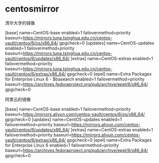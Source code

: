 # centosmirror

清华大学的镜像

[base]
name=CentOS-base
enabled=1
failovermethod=priority
baseurl=https://mirrors.tuna.tsinghua.edu.cn/centos-vault/centos/6/os/x86_64/
gpgcheck=0
[updates]
name=CentOS-updates
enabled=1
failovermethod=priority
baseurl=https://mirrors.tuna.tsinghua.edu.cn/centos-vault/centos/6/updates/x86_64/
[extras]
name=CentOS-extras
enabled=1
failovermethod=priority
baseurl=https://mirrors.tuna.tsinghua.edu.cn/centos-vault/centos/6/extras/x86_64/
gpgcheck=0
[epel]
name=Extra Packages for Enterprise Linux 6 - $basearch
enabled=1
failovermethod=priority
baseurl=https://archives.fedoraproject.org/pub/archive/epel/6/x86_64/
gpgcheck=0


阿里云的镜像 


[base]
name=CentOS-base
enabled=1
failovermethod=priority
baseurl=https://mirrors.aliyun.com/centos-vault/centos/6/os/x86_64/
gpgcheck=0
[updates]
name=CentOS-updates
enabled=1
failovermethod=priority
baseurl=https://mirrors.aliyun.com/centos-vault/centos/6/updates/x86_64/
[extras]
name=CentOS-extras
enabled=1
failovermethod=priority
baseurl=https://mirrors.aliyun.com/centos-vault/centos/6/extras/x86_64/
gpgcheck=0
[epel]
name=Extra Packages for Enterprise Linux 6 
enabled=1
failovermethod=priority
baseurl=https://archives.fedoraproject.org/pub/archive/epel/6/x86_64/
gpgcheck=0

